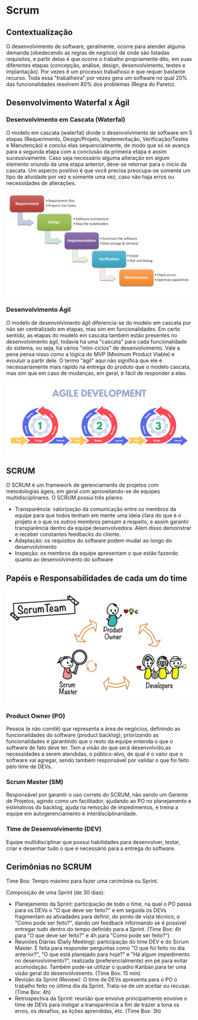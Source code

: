 # Scrum

## Contextualização

O desenvolvimento de software, geralmente, ocorre para atender alguma demanda (obedecendo as regras de negócio) de onde são listadas requisitos, e partir delas é que ocorre o trabalho propriamente dito, em suas diferentes etapas (concepção, análise, design, desenvolvimento, testes e implantação). Por vezes é um processo trabalhoso e que requer bastante recurso. Toda essa "trabalheira" por vezes gera um software no qual 20% das funcionalidades resolvem 80% dos problemas (Regra do Pareto).

## Desenvolvimento Waterfal x Ágil

### Desenvolvimento em Cascata (Waterfal)

O modelo em cascata (waterfal) divide o desenvolvimento de software em 5 etapas (Requerimento, Design/Projeto, Implementação, Verificação/Testes e Manutenção) e conclui elas sequencialmente, de modo que só se avança para a segunda etapa com a conclusão da primeira etapa e assim sucessivamente. Caso seja necessário alguma alteração em algum elemento oriundo da uma etapa anterior, deve-se retornar para o início da cascata. Um aspecto positivo é que você precisa preocupa-se somente um tipo de atividade por vez e somente uma vez, caso não haja erros ou necessidades de alterações.

![Representação do Modelo de Cascata no Desenvolvimento de Software](../img/modelo-cascata.jpg)

### Desenvolvimento Ágil

O modelo de desenvolvimento ágil diferencia-se do modelo em cascata por não ser centralizado em etapas, mas sim em funcionalidades. Em certo sentido, as etapas do modelo em cascata também estão presentes no desenvolvimento ágil, todavia há uma "cascata" para cada funcionalidade do sistema, ou seja, há vários "mini-ciclos" de desenvolvimento. Vale a pena pensa nisso como a lógica do  MVP (Minimum Product Viable) e evouluir a partir dele. O termo "ágil" aqui não significa que ele é necessariamente mais rápido na entrega do produto que o modelo cascata, mas sim que em caso de mudanças, em geral, é fácil de responder a elas.

![Representação do Modelo Ágil no Desenvolvimento de Sofware](../img/metodologia-de-desenvolvimento-agil-sprints-de-desenvolvimento-de-software-desenvolvimento-de-gerenciamento-de-processos-e-ilustracao-de-sprints-de-scrum_102902-1578.webp)

## SCRUM

O SCRUM é um framework de gerenciamento de projetos com metodologias ágeis, em geral com aproveitando-se de equipes multidisciplinares. O SCRUM possui três pilares:

- Transparência: valorização da comunicação entre os membros da equipe para que todos tenham em mente uma ideia clara do que é o projeto e o que os outros membros pensam a respeito, e assim garantir transparência dentro da equipe desenvolvedora. Além disso demonstrar e receber constantes feedbacks do cliente.
- Adaptação: os requisitos do software podem mudar ao longo do desenvolvimento
- Inspeção: os membros da equipe apresentam o que estão fazendo quanto ao desenvolvimento do software

## Papéis e Responsabilidades de cada um do time

![Composição de um time SCRUM](../img/ScrumTeam.png)

### Product Owner (PO)

Pessoa (e não comitê) que representa a área de negócios, definindo as funcionalidades do software (product backlog), priorizando as funcionalidades e garantindo que o resto da equipe entenda o que o software de fato deve ter. Tem a visão do que será desenvolvido,as necessidades a serem atendidas, o público-alvo, de qual é o valor que o software vai agregar, sendo também responsável por validar o que foi feito pelo time de DEVs.

### Scrum Master (SM)

Responsável por garantir o uso correto do SCRUM, não sendo um Gerente de Projetos, agindo como um facilitador, ajudando ao PO no planejamento e estimativas do backlog, ajuda na remoção de impedimentos, e treina a equipe em autogerenciamento e interdisciplinaridade.

### Time de Desenvolvimento (DEV)

Equipe multidisciplinar que possui habilidades para desenvolver, testar, criar e desenhar tudo o que é necessário para a entrega do software.

## Cerimônias no SCRUM

Time Box: Tempo máximo para fazer uma cerimônia ou Sprint.

Composição de uma Sprint (de 30 dias):

- Planejamento da Sprint: participação de todo o time, na qual o PO passa para os DEVs o "O que deve ser feito?" e em seguida os DEVs fragmentam as ativadades para definir, do ponto de vista técnico, o "Como pode ser feito?", dando um feedback informando se é possível entregar tudo dentro do tempo definido para a Sprint. (Time Box: 4h para "O que deve ser feito?" e 4h para "Como pode ser feito?")
- Reuniões Diárias (Daily Meeting): participação do time DEV e do Scrum Master. É feita para responder perguntas como "O que foi feito no dia anterior?", "O que está planejado para hoje?" e "Há algum impedimento no desenvolvimento?", realizada (preferencialmente) em pé para evitar acomodação. Também pode-se utilizar o quadro Kanban para ter uma visão geral do desenvolvimento. (Time Box: 15 min)
- Revisão da Sprint (Review): O time de DEVs apresenta para o PO o trabalho feito no última dia da Sprint. Trata-se de um aceitar ou recusar. (Time Box: 4h)
- Retrospectiva da Sprint: reunião que envolve principalmente envolve o time de DEVs para instigar a transparência a fim de trazer a tona os erros, os desafios, as lições aprendidas, etc. (Time Box: 3h)
